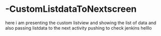 # -CustomListdataToNextscreen
here i am presenting the custom listview and showing the list of data and also passing listdata to the next activity
pushing to check jenkins
helllo 
